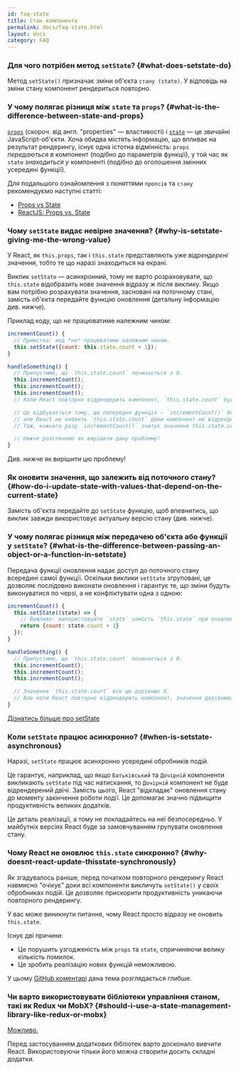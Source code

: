 ```yaml
---
id: faq-state
title: Стан компонента
permalink: docs/faq-state.html
layout: docs
category: FAQ
---
```


### Для чого потрібен метод `setState`? {#what-does-setstate-do}

Метод `setState()` призначає зміни об'єкта `стану (state)`. У відповідь на зміни стану компонент рендериться повторно.

### У чому полягає різниця між `state` та `props`? {#what-is-the-difference-between-state-and-props}

[`props`](/docs/components-and-props.html) (скороч. від англ. "properties" — властивості) і [`state`](/docs/state-and-lifecycle.html) — це звичайні JavaScript-об'єкти. Хоча обидва містять інформацію, що впливає на результат рендерингу, існує одна істотна відмінність: `props` *передаються в* компонент (подібно до параметрів функції), у той час як `state` *знаходиться у* компоненті (подібно до оголошення змінних усередині функції).

Для подальшого ознайомлення з поняттями `пропсів` та `стану` рекомендуємо наступні статті:
* [Props vs State](https://github.com/uberVU/react-guide/blob/master/props-vs-state.md)
* [ReactJS: Props vs. State](https://lucybain.com/blog/2016/react-state-vs-pros/)

### Чому `setState` видає невірне значення? {#why-is-setstate-giving-me-the-wrong-value}

У React, як `this.props`, так і `this.state` представляють уже *відрендерені* значення, тобто те що наразі знаходиться на екрані.

Виклик `setState` — асинхронний, тому не варто розраховувати, що `this.state` відобразить нове значення відразу ж  після виклику. Якщо вам потрібно розрахувати значення, засновані на поточному стані, замість об'єкта передайте функцію оновлення (детальну інформацію див. нижче).

Приклад коду, що *не* працюватиме належним чином:

```jsx
incrementCount() {
  // Примітка: код *не* працюватиме належним чином.
  this.setState({count: this.state.count + 1});
}

handleSomething() {
  // Припустимо, що `this.state.count` починається з 0.
  this.incrementCount();
  this.incrementCount();
  this.incrementCount();
  // Коли React повторно відрендерить компонент, `this.state.count` буде дорівнювати 1 замість очікуваних 3.

  // Це відбувається тому, що попередня функція — `incrementCount()` бере своє значення зі `this.state.count`,
  // але React не оновить `this.state.count` доки компонент не відрендериться повторно.
  // Тож, кожного разу `incrementCount()` зчитує значення this.state.count як 0 і встановлює його рівним 1.

  // Нижче розглянемо як вирішити дану проблему!
}
```

Див. нижче як вирішити цю проблему!

### Як оновити значення, що залежить від поточного стану? {#how-do-i-update-state-with-values-that-depend-on-the-current-state}

Замість об'єкта передайте до `setState` функцію, щоб впевнитись, що виклик завжди використовує актуальну версію стану (див. нижче).

### У чому полягає різниця між передачею об'єкта або функції у `setState`? {#what-is-the-difference-between-passing-an-object-or-a-function-in-setstate}

Передача функції оновлення надає доступ до поточного стану всередині самої функції. Оскільки виклики `setState` згруповані, це дозволяє послідовно виконати оновлення і гарантує те, що зміни будуть виконуватися по черзі, а не конфліктувати одна з одною:

```jsx
incrementCount() {
  this.setState((state) => {
    // Важливо: використовуйте `state` замість `this.state` при оновленні.
    return {count: state.count + 1}
  });
}

handleSomething() {
  // Припустимо, що `this.state.count` починається з 0.
  this.incrementCount();
  this.incrementCount();
  this.incrementCount();

  // Значення `this.state.count` все ще дорівнює 0.
  // Але коли React повторно відрендерить компонент, значення дорівнюватиме 3.
}
```

[Дізнатись більше про setState](/docs/react-component.html#setstate)

### Коли `setState` працює асинхронно? {#when-is-setstate-asynchronous}

Наразі, `setState` працює асинхронно усередині обробників подій.

Це гарантує, наприклад, що якщо `Батьківський` та `Дочірній` компоненти викликають `setState` під час натискання, то `Дочірній` компонент не буде відрендерений двічі. Замість цього, React "відкладає" оновлення стану до моменту закінчення роботи події. Це допомагає значно підвищити продуктивність великих додатків.

Це деталь реалізації, а тому не покладайтесь на неї безпосередньо. У майбутніх версіях React буде за замовчуванням групувати оновлення стану.

### Чому React не оновлює `this.state` синхронно? {#why-doesnt-react-update-thisstate-synchronously}

Як згадувалось раніше, перед початком повторного рендерингу React навмисно "очікує" доки всі компоненти викличуть `setState()` у своїх обробниках подій. Це дозволяє прискорити продуктивність уникаючи повторного рендерингу.  

У вас може виникнути питання, чому React просто відразу не оновить `this.state`.

Існує дві причини:

* Це порушить узгодженість між `props` та `state`, спричиняючи велику кількість помилок.
* Це зробить реалізацію нових функцій неможливою.

У цьому [GitHub коментарі](https://github.com/facebook/react/issues/11527#issuecomment-360199710) дана тема розглядається глибше.

### Чи варто використовувати бібліотеки управління станом, такі як Redux чи MobX? {#should-i-use-a-state-management-library-like-redux-or-mobx}

[Можливо.](https://redux.js.org/faq/general#when-should-i-use-redux)

Перед застосуванням додаткових бібліотек варто досконало вивчити React. Використовуючи тільки його можна створити досить складні додатки.
